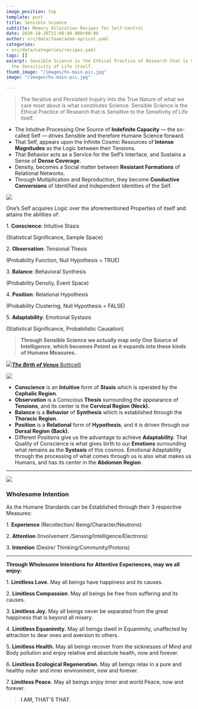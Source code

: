 ```yaml
---
image_position: top
template: post
title: Sensible Science
subtitle: Memory Allocation Recipes for Self-Control
date: 2020-10-28T22:00:00.000+00:00
author: src/data/team/adam-apricot.yaml
categories:
- src/data/categories/recipes.yaml
tags: []
excerpt: Sensible Science is the Ethical Practice of Research that is Sensitive to
  the Sensitivity of Life itself.
thumb_image: "/images/hs-main-pic.jpg"
image: "/images/hs-main-pic.jpg"

---
```

> The Iterative and Persistent Inquiry into the True Nature of what we care most about is what constitutes Science. Sensible Science is the Ethical Practice of Research that is Sensitive to the Sensitivity of Life itself.

* The Intuitive Processing One Source of **Indefinite Capacity** — the so-called Self — drives Sensible and therefore Humane Science forward.
* That Self, appears upon the Infinite Cosmic Resources of **Intense Magnitudes** as the Logic between their Tensions.
* That Behavior acts as a Service for the Self’s Interface, and Sustains a Sense of **Dense Coverage**.
* Density, becomes a Social matter between **Resistant Formations** of Relational Networks.
* Through Multiplication and Reproduction, they become **Conductive Conversions** of Identified and Independent Identities of the Self.

![](https://cdn-images-1.medium.com/max/906/1*oPQEniBrdC5IXYrb8PPOtA.png)

One’s Self acquires Logic over the aforementioned Properties of itself and attains the abilities of:

1\. **Conscience**: Intuitive Stasis

(Statistical Significance, Sample Space)

2\. **Observation**: Tensional Thesis

(Probability Function, Null Hypothesis = TRUE)

3\. **Balance**: Behavioral Synthesis

(Probability Density, Event Space)

4\. **Position**: Relational Hypothesis

(Probability Clustering, Null Hypothesis = FALSE)

5\. **Adaptability**: Emotional Systasis

(Statistical Significance, Probabilistic Causation)

> **Through Sensible Science we actually map only One Source of Intelligence, which becomes Potent as it expands into these kinds of Humane Measures.**

![](https://cdn-images-1.medium.com/max/2600/1*X9xwe8dHLOB9ePjEoc1UKQ.jpeg)[**_The Birth of Venus_** Botticelli](https://en.wikipedia.org/wiki/The_Birth_of_Venus)

![](https://cdn-images-1.medium.com/max/906/1*0mMk5xcIeAEiWfIgI9V7Aw.png)

* **Conscience** is an **Intuitive** form of **Stasis** which is operated by the **Cephalic Region**.
* **Observation** is a Conscious **Thesis** surrounding the appearance of **Tensions**, and its center is the **Cervical Region (Neck).**
* **Balance** is a **Behavior** of **Synthesis** which is established through the **Thoracic Region**.
* **Position** is a **Relational** form of **Hypothesis**, and it is driven through our **Dorsal Region (Back).**
* Different Positions give us the advantage to achieve **Adaptability**. That Quality of Conscience is what gives birth to our **Emotions** surrounding what remains as the **Systasis** of this cosmos. Emotional Adaptability through the processing of what comes through us is also what makes us Humans, and has its center in the **Abdomen Region**.

***

![](https://cdn-images-1.medium.com/max/906/1*V-yeafwBpzLUyCcnJ2TXaA.png)

### Wholesome Intention

As the Humane Standards can be Established through their 3 respective Measures:

1\. **Experience** (Recollection/ Being/Character/Neutrons)

2\. **Attention** (Involvement /Sensing/Intelligence/Electrons)

3\. **Intention** (Desire/ Thinking/Community/Protons)

***

**Through Wholesome Intentions for Attentive Experiences, may we all enjoy:**

1\. **Limitless Love.** May all beings have happiness and its causes.

2\. **Limitless Compassion**. May all beings be free from suffering and its causes.

3\. **Limitless Joy.** May all beings never be separated from the great happiness that is beyond all misery.

4\. **Limitless Equanimity.** May all beings dwell in Equanimity, unaffected by attraction to dear ones and aversion to others.

5\. **Limitless Health.** May all beings recover from the sicknesses of Mind and Body pollution and enjoy relative and absolute health, now and forever.

6\. **Limitless Ecological Regeneration.** May all beings relax in a pure and healthy outer and inner environment, now and forever.

7\. **Limitless Peace.** May all beings enjoy inner and world Peace, now and forever.

> **I AM, THAT’S THAT.**